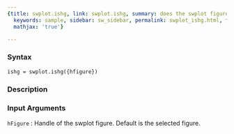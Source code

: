 ```yaml
---
{title: swplot.ishg, link: swplot.ishg, summary: does the swplot figure uses hgtransform,
  keywords: sample, sidebar: sw_sidebar, permalink: swplot_ishg.html, folder: swplot,
  mathjax: 'true'}

---
```


### Syntax

`ishg = swplot.ishg({hfigure})`

### Description



### Input Arguments

`hFigure`
: Handle of the swplot figure. Default is the selected
  figure.

